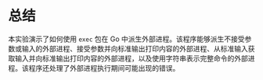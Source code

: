 # 总结

本实验演示了如何使用 `exec` 包在 Go 中派生外部进程。该程序能够派生不接受参数或输入的外部进程、接受参数并向标准输出打印内容的外部进程、从标准输入获取输入并向标准输出打印内容的外部进程，以及使用字符串表示完整命令的外部进程。该程序还处理了外部进程执行期间可能出现的错误。
